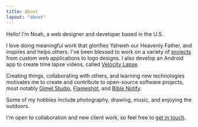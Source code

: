 ```yaml
---
title: About
layout: "about"
---
```


Hello! I'm Noah, a web designer and developer based in the U.S. 

I love doing meaningful work that glorifies Yahweh our Heavenly Father, and inspires and helps others. I've been blessed to work on a variety of [projects](/work/) from custom web applications to logo designs. I also develop an Android app to create time lapse videos, called [Velocity Lapse](https://velocitylapse.com).

Creating things, collaborating with others, and learning new technologies motivates me to create and contribute to open-source software projects, most notably [Gimel Studio](https://gimelstudio.github.io), [Flameshot](https://flameshot.org), and [Bible Notify](https://biblenotify.github.io). 

Some of my hobbies include photography, drawing, music, and enjoying the outdoors. 

I'm open to collaboration and new client work, so feel free to [get in touch](mailto:hi@noahrahm.com).
